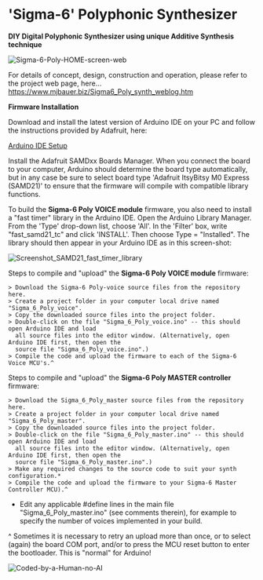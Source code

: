 # 'Sigma-6' Polyphonic Synthesizer
__DIY Digital Polyphonic Synthesizer using unique Additive Synthesis technique__

![Sigma-6-Poly-HOME-screen-web](https://github.com/user-attachments/assets/5409557d-349e-40b0-8359-043d28ec8b8d)

For details of concept, design, construction and operation, please refer to the project web page, here...  
https://www.mjbauer.biz/Sigma6_Poly_synth_weblog.htm

__Firmware Installation__

Download and install the latest version of Arduino IDE on your PC and follow the instructions provided by Adafruit, here:

[Arduino IDE Setup](https://learn.adafruit.com/introducing-itsy-bitsy-m0/setup)

Install the Adafruit SAMDxx Boards Manager. When you connect
the board to your computer, Arduino should determine the board type automatically, but in any case be sure to select board
type 'Adafruit ItsyBitsy M0 Express (SAMD21)' to ensure that the firmware will compile with compatible library functions.

To build the __Sigma-6 Poly VOICE module__ firmware, you also need to install a "fast timer" library in the Arduino IDE.
Open the Arduino Library Manager. From the 'Type' drop-down list, choose 'All'. In the 'Filter' box, write "fast_samd21_tc"
and click 'INSTALL'. Then choose Type = "Installed". The library should then appear in your Arduino IDE as in this screen-shot:

![Screenshot_SAMD21_fast_timer_library](https://github.com/user-attachments/assets/398ecf9a-11e7-4b22-b53f-e896f9cf998e)

Steps to compile and "upload" the __Sigma-6 Poly VOICE module__ firmware:

    > Download the Sigma-6 Poly-voice source files from the repository here.
    > Create a project folder in your computer local drive named "Sigma_6_Poly_voice".
    > Copy the downloaded source files into the project folder.
    > Double-click on the file "Sigma_6_Poly_voice.ino" -- this should open Arduino IDE and load
      all source files into the editor window. (Alternatively, open Arduino IDE first, then open the
      source file "Sigma_6_Poly_voice.ino".)
    > Compile the code and upload the firmware to each of the Sigma-6 Voice MCU's.^

Steps to compile and "upload" the __Sigma-6 Poly MASTER controller__ firmware:

    > Download the Sigma_6_Poly_master source files from the repository here.
    > Create a project folder in your computer local drive named "Sigma_6_Poly_master".
    > Copy the downloaded source files into the project folder.
    > Double-click on the file "Sigma_6_Poly_master.ino" -- this should open Arduino IDE and load
      all source files into the editor window. (Alternatively, open Arduino IDE first, then open the
      source file "Sigma_6_Poly_master.ino".)
    > Make any required changes to the source code to suit your synth configuration.*
    > Compile the code and upload the firmware to your Sigma-6 Master Controller MCU).^

* Edit any applicable #define lines in the main file "Sigma_6_Poly_master.ino" (see comments therein),
  for example to specify the number of voices implemented in your build.

^ Sometimes it is necessary to retry an upload more than once, or to select (again) the board COM port, 
  and/or to press the MCU reset button to enter the bootloader. This is "normal" for Arduino!

![Coded-by-a-Human-no-AI](https://github.com/user-attachments/assets/e2479440-66a7-4c50-b6dd-358b75b23dfc)
